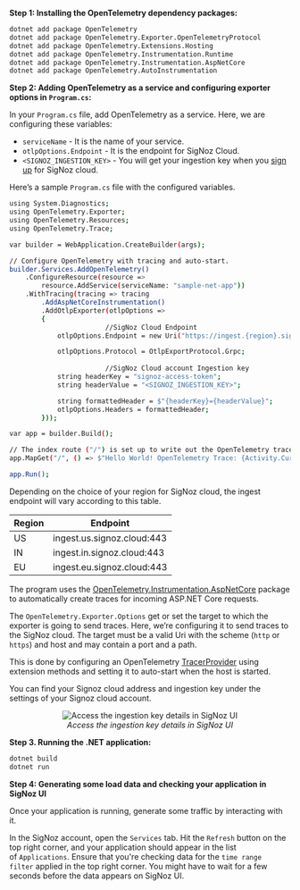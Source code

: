 **Step 1: Installing the OpenTelemetry dependency packages:**

```bash
dotnet add package OpenTelemetry
dotnet add package OpenTelemetry.Exporter.OpenTelemetryProtocol 
dotnet add package OpenTelemetry.Extensions.Hosting
dotnet add package OpenTelemetry.Instrumentation.Runtime
dotnet add package OpenTelemetry.Instrumentation.AspNetCore 
dotnet add package OpenTelemetry.AutoInstrumentation
```

**Step 2: Adding OpenTelemetry as a service and configuring exporter options in `Program.cs`:**

In your `Program.cs` file, add OpenTelemetry as a service. Here, we are configuring these variables:

- `serviceName` - It is the name of your service.
- `otlpOptions.Endpoint` - It is the endpoint for SigNoz Cloud.
- `<SIGNOZ_INGESTION_KEY>` - You will get your ingestion key when you [sign up](https://signoz.io/teams/) for SigNoz cloud.

Here’s a sample `Program.cs` file with the configured variables.

```bash
using System.Diagnostics;
using OpenTelemetry.Exporter;
using OpenTelemetry.Resources;
using OpenTelemetry.Trace;

var builder = WebApplication.CreateBuilder(args);

// Configure OpenTelemetry with tracing and auto-start.
builder.Services.AddOpenTelemetry()
    .ConfigureResource(resource => 
		resource.AddService(serviceName: "sample-net-app"))
    .WithTracing(tracing => tracing
        .AddAspNetCoreInstrumentation()
        .AddOtlpExporter(otlpOptions =>
        {
						//SigNoz Cloud Endpoint 
            otlpOptions.Endpoint = new Uri("https://ingest.{region}.signoz.cloud:443");

            otlpOptions.Protocol = OtlpExportProtocol.Grpc;
						
						//SigNoz Cloud account Ingestion key
            string headerKey = "signoz-access-token";
            string headerValue = "<SIGNOZ_INGESTION_KEY>";

            string formattedHeader = $"{headerKey}={headerValue}";
            otlpOptions.Headers = formattedHeader;
        }));

var app = builder.Build();

// The index route ("/") is set up to write out the OpenTelemetry trace information on the response:
app.MapGet("/", () => $"Hello World! OpenTelemetry Trace: {Activity.Current?.Id}");

app.Run();
```

Depending on the choice of your region for SigNoz cloud, the ingest endpoint will vary according to this table.

| Region | Endpoint |
| --- | --- |
| US | ingest.us.signoz.cloud:443 |
| IN | ingest.in.signoz.cloud:443 |
| EU | ingest.eu.signoz.cloud:443 |

The program uses the <a href = "https://github.com/open-telemetry/opentelemetry-dotnet/blob/main/src/OpenTelemetry.Instrumentation.AspNetCore/README.md" rel="noopener noreferrer nofollow" target="_blank" >OpenTelemetry.Instrumentation.AspNetCore</a> package to automatically create traces for incoming ASP.NET Core requests.

The `OpenTelemetry.Exporter.Options` get or set the target to which the exporter is going to send traces. Here, we’re configuring it to send traces to the SigNoz cloud. The target must be a valid Uri with the scheme (`http` or `https`) and host and may contain a port and a path.

This is done by configuring an OpenTelemetry <a href = "https://github.com/open-telemetry/opentelemetry-dotnet/blob/main/docs/trace/customizing-the-sdk/README.MD#tracerprovider" rel="noopener noreferrer nofollow" target="_blank" >TracerProvider</a> using extension methods and setting it to auto-start when the host is started.

<Admonition>
You can find your Signoz cloud address and ingestion key under the settings of your Signoz cloud account.
</Admonition>


<figure data-zoomable align='center'>
    <img src="/img/docs/ingestion_key_details.webp" alt="Access the ingestion key details in SigNoz UI"/>
    <figcaption><i>Access the ingestion key details in SigNoz UI</i></figcaption>
</figure>


**Step 3. Running the .NET application:**

```bash
dotnet build
dotnet run
```

**Step 4: Generating some load data and checking your application in SigNoz UI**

Once your application is running, generate some traffic by interacting with it.

In the SigNoz account, open the `Services` tab. Hit the `Refresh` button on the top right corner, and your application should appear in the list of `Applications`. Ensure that you're checking data for the `time range filter` applied in the top right corner. You might have to wait for a few seconds before the data appears on SigNoz UI.